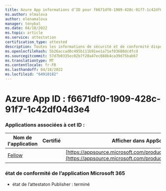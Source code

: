 ```yaml
---
title: Azure App informations d’ID pour f6671df0-1909-428c-91f7-1c42df04d3e4
ms.author: elmalova
author: elenamalova
manager: tonybal
ms.date: 04/18/2022
ms.topic: article
ms.service: attestation
certification_type: attested
description: Toutes les informations de sécurité et de conformité disponibles pour f6671df0-1909-428c-91f7-1c42df04d3e4.
ms.openlocfilehash: 5b26accad0c495b111b91ee1a71ef03608dcdfcd
ms.sourcegitcommit: 57d7b0335ec02b7f20a47ec888b4ca39d75bab67
ms.translationtype: MT
ms.contentlocale: fr-FR
ms.lasthandoff: 04/18/2022
ms.locfileid: "64910182"
---
```

# <a name="azure-app-id-f6671df0-1909-428c-91f7-1c42df04d3e4"></a>Azure App ID : f6671df0-1909-428c-91f7-1c42df04d3e4


### <a name="apps-associated-with-this-id"></a>Applications associées à cet ID :
| **Nom de l'application** | **Certifié** | **Afficher dans AppSource** |
|--------------|---------------|-----------------------|
| [Fellow](../forward/WA200002576.md) |  | [https://appsource.microsoft.com/product/office/WA200002576](https://appsource.microsoft.com/product/office/WA200002576) |

### <a name="microsoft-365-app-compliance-status"></a>état de conformité de l’application Microsoft 365
- état de l’attestaton Publisher : terminé
